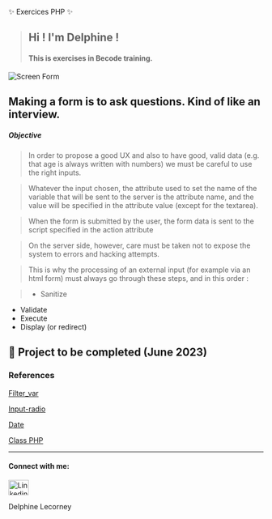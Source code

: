 ✨ Exercices PHP  ✨

> ## Hi ! I'm Delphine !
>
> #### This is exercises in Becode training.

 ![Screen Form](https://github.com/DelphineLecorney/Exercices-PHP/commit/6c8a49f9f09784a3c7c0eab466d6768e00e794de)

## Making a form is to ask questions. Kind of like an interview.

##### Objective

> In order to propose a good UX and also to have good, valid data (e.g. that age is always written with numbers) we must be careful to use the right inputs.

> Whatever the input chosen, the attribute used to set the name of the variable that will be sent to the server is the attribute name, and the value will be specified in the attribute value (except for the textarea).

> When the form is submitted by the user, the form data is sent to the script specified in the action attribute

> On the server side, however, care must be taken not to expose the system to errors and hacking attempts.

> This is why the processing of an external input (for example via an html form) must always go through these steps, and in this order :

> * Sanitize

* Validate
* Execute
* Display (or redirect)

## 🔭 Project to be completed  (June 2023)

### References

[Filter_var](https://www.php.net/manual/en/filter.filters.sanitize.php)

[Input-radio](https://stackoverflow.com/questions/49966948/how-to-submit-form-with-multiple-groups-of-radio-buttons)

[Date](https://www.w3schools.com/php/func_date_date.asp)

[Class PHP](https://www.conseil-webmaster.com/formation/php/04-mise-en-forme-php.php)


------------

<h4 align="left">Connect with me:</h4><p align="left">
<a href="<https://www.linkedin.com/in/delphine-lecorney/>" target="blank"><img align="center" src="<https://raw.githubusercontent.com/rahuldkjain/github-profile-readme-generator/master/src/images/icons/Social/linked-in-alt.svg>" alt="Linkedin" height="30" width="40" /></a></p>
Delphine Lecorney